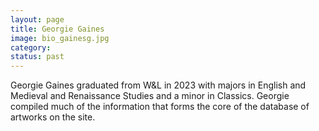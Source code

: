 ```yaml
---
layout: page
title: Georgie Gaines
image: bio_gainesg.jpg
category:
status: past
---
```


Georgie Gaines graduated from W&L in 2023 with majors in English and Medieval and Renaissance Studies and a minor in Classics. Georgie compiled much of the information that forms the core of the database of artworks on the site. 
